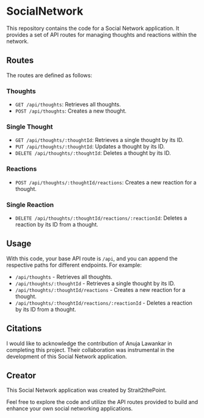 # SocialNetwork

This repository contains the code for a Social Network application. It provides a set of API routes for managing thoughts and reactions within the network.

## Routes

The routes are defined as follows:

### Thoughts

- `GET /api/thoughts`: Retrieves all thoughts.
- `POST /api/thoughts`: Creates a new thought.

### Single Thought

- `GET /api/thoughts/:thoughtId`: Retrieves a single thought by its ID.
- `PUT /api/thoughts/:thoughtId`: Updates a thought by its ID.
- `DELETE /api/thoughts/:thoughtId`: Deletes a thought by its ID.

### Reactions

- `POST /api/thoughts/:thoughtId/reactions`: Creates a new reaction for a thought.

### Single Reaction

- `DELETE /api/thoughts/:thoughtId/reactions/:reactionId`: Deletes a reaction by its ID from a thought.

## Usage

With this code, your base API route is `/api`, and you can append the respective paths for different endpoints. For example:

- `/api/thoughts` - Retrieves all thoughts.
- `/api/thoughts/:thoughtId` - Retrieves a single thought by its ID.
- `/api/thoughts/:thoughtId/reactions` - Creates a new reaction for a thought.
- `/api/thoughts/:thoughtId/reactions/:reactionId` - Deletes a reaction by its ID from a thought.

## Citations

I would like to acknowledge the contribution of Anuja Lawankar in completing this project. Their collaboration was instrumental in the development of this Social Network application.

## Creator

This Social Network application was created by Strait2thePoint.

Feel free to explore the code and utilize the API routes provided to build and enhance your own social networking applications.

